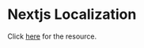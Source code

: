 <h1>Nextjs Localization</h1>

<p>
  Click <a href="https://www.youtube.com/watch?v=uZQ5d2bRMO4">here</a> for the
  resource.
</p>
